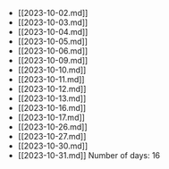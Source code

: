 - [[2023-10-02.md]]
- [[2023-10-03.md]]
- [[2023-10-04.md]]
- [[2023-10-05.md]]
- [[2023-10-06.md]]
- [[2023-10-09.md]]
- [[2023-10-10.md]]
- [[2023-10-11.md]]
- [[2023-10-12.md]]
- [[2023-10-13.md]]
- [[2023-10-16.md]]
- [[2023-10-17.md]]
- [[2023-10-26.md]]
- [[2023-10-27.md]]
- [[2023-10-30.md]]
- [[2023-10-31.md]]
Number of days: 16
